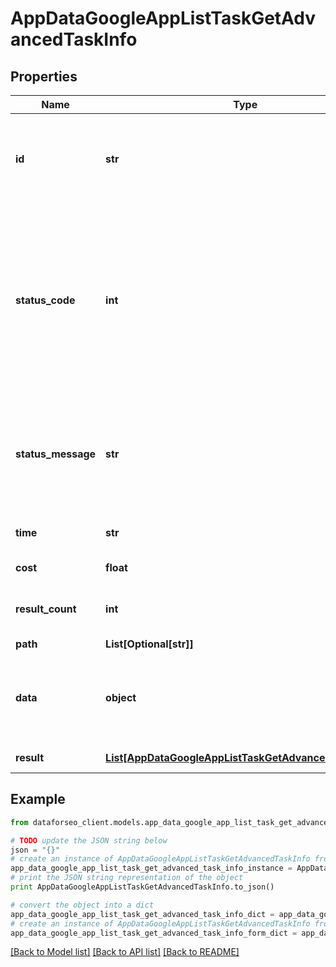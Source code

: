 # AppDataGoogleAppListTaskGetAdvancedTaskInfo


## Properties

Name | Type | Description | Notes
------------ | ------------- | ------------- | -------------
**id** | **str** | task identifier unique task identifier in our system in the UUID format | [optional] 
**status_code** | **int** | status code of the task generated by DataForSEO, can be within the following range: 10000-60000 you can find the full list of the response codes here | [optional] 
**status_message** | **str** | informational message of the task you can find the full list of general informational messages here | [optional] 
**time** | **str** | execution time, seconds | [optional] 
**cost** | **float** | total tasks cost, USD | [optional] 
**result_count** | **int** | number of elements in the result array | [optional] 
**path** | **List[Optional[str]]** | URL path | [optional] 
**data** | **object** | contains the same parameters that you specified in the POST request | [optional] 
**result** | [**List[AppDataGoogleAppListTaskGetAdvancedResultInfo]**](AppDataGoogleAppListTaskGetAdvancedResultInfo.md) | array of results | [optional] 

## Example

```python
from dataforseo_client.models.app_data_google_app_list_task_get_advanced_task_info import AppDataGoogleAppListTaskGetAdvancedTaskInfo

# TODO update the JSON string below
json = "{}"
# create an instance of AppDataGoogleAppListTaskGetAdvancedTaskInfo from a JSON string
app_data_google_app_list_task_get_advanced_task_info_instance = AppDataGoogleAppListTaskGetAdvancedTaskInfo.from_json(json)
# print the JSON string representation of the object
print AppDataGoogleAppListTaskGetAdvancedTaskInfo.to_json()

# convert the object into a dict
app_data_google_app_list_task_get_advanced_task_info_dict = app_data_google_app_list_task_get_advanced_task_info_instance.to_dict()
# create an instance of AppDataGoogleAppListTaskGetAdvancedTaskInfo from a dict
app_data_google_app_list_task_get_advanced_task_info_form_dict = app_data_google_app_list_task_get_advanced_task_info.from_dict(app_data_google_app_list_task_get_advanced_task_info_dict)
```
[[Back to Model list]](../README.md#documentation-for-models) [[Back to API list]](../README.md#documentation-for-api-endpoints) [[Back to README]](../README.md)


